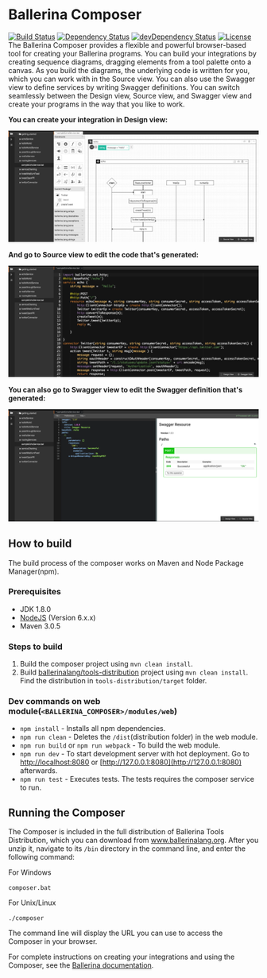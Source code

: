 # Ballerina Composer
[![Build Status](https://wso2.org/jenkins/job/ballerinalang/job/composer/badge/icon)](https://wso2.org/jenkins/job/ballerinalang/job/composer/)  [![Dependency Status](https://david-dm.org/ballerinalang/composer.svg)](https://david-dm.org/ballerinalang/composer)  [![devDependency Status](https://david-dm.org/ballerinalang/composer/dev-status.svg)](https://david-dm.org/ballerinalang/composer#info=devDependencies)  [![License](https://img.shields.io/badge/License-Apache%202.0-blue.svg)](https://opensource.org/licenses/Apache-2.0)  
The Ballerina Composer provides a flexible and powerful browser-based tool for creating your Ballerina programs. You can build your integrations by creating sequence diagrams, dragging elements from a tool palette onto a canvas. As you build the diagrams, the underlying code is written for you, which you can work with in the Source view. You can also use the Swagger view to define services by writing Swagger definitions. You can switch seamlessly between the Design view, Source view, and Swagger view and create your programs in the way that you like to work.

**You can create your integration in Design view:**

![alt text](./docs/images/DesignView.png?raw=true "Design view")

**And go to Source view to edit the code that's generated:**

![alt text](./docs/images/SourceView.png?raw=true "Source view")

**You can also go to Swagger view to edit the Swagger definition that's generated:**

![alt text](./docs/images/SwaggerView.png?raw=true "Swagger view")

## How to build
The build process of the composer works on Maven and Node Package Manager(npm).

### Prerequisites
*   JDK 1.8.0  
*   [NodeJS](https://nodejs.org/en/) (Version 6.x.x)   
*   Maven 3.0.5  

### Steps to build
1.  Build the composer project using `mvn clean install`.  
2.  Build [ballerinalang/tools-distribution](https://github.com/ballerinalang/tools-distribution/) project using `mvn clean install`. Find the distribution in `tools-distribution/target` folder.

### Dev commands on web module(`<BALLERINA_COMPOSER>/modules/web`)
*   `npm install` - Installs all npm dependencies.
*   `npm run clean` - Deletes the `/dist`(distribution folder) in the web module.  
*   `npm run build` or `npm run webpack` - To build the web module.  
*   `npm run dev` - To start development server with hot deployment. Go to [http://localhost:8080](http://localhost:8080) or [http://127.0.0.1:8080](http://127.0.0.1:8080) afterwards.
*   `npm run test` - Executes tests. The tests requires the composer service to run.    

## Running the Composer

The Composer is included in the full distribution of Ballerina Tools Distribution, which you can download from www.ballerinalang.org. After you unzip it, navigate to its `/bin` directory in the command line, and enter the following command:

For Windows
```
composer.bat
```

For Unix/Linux
```
./composer
```

The command line will display the URL you can use to access the Composer in your browser.

For complete instructions on creating your integrations and using the Composer, see the [Ballerina documentation](http://ballerinalang.org/docs/user-guide/0.8/quick-tour/#run-the-composer).
